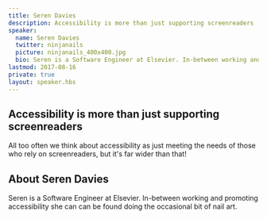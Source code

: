 ```yaml
---
title: Seren Davies
description: Accessibility is more than just supporting screenreaders
speaker:
  name: Seren Davies
  twitter: ninjanails
  picture: ninjanails_400x400.jpg
  bio: Seren is a Software Engineer at Elsevier. In-between working and promoting accessibility she can can be found doing the occasional bit of nail art.
lastmod: 2017-08-16
private: true
layout: speaker.hbs
---
```


## Accessibility is more than just supporting screenreaders

All too often we think about accessibility as just meeting the needs of those who rely on screenreaders, but it's far wider than that!

## About Seren Davies

Seren is a Software Engineer at Elsevier. In-between working and promoting accessibility she can can be found doing the occasional bit of nail art.
